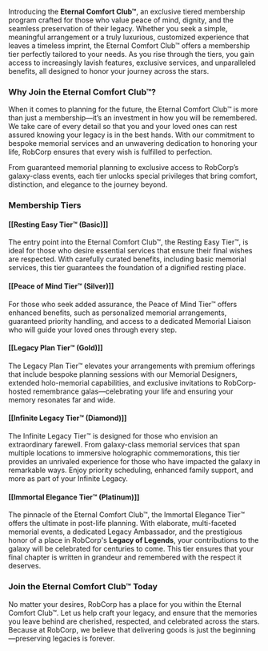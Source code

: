 Introducing the **Eternal Comfort Club™**, an exclusive tiered membership program crafted for those who value peace of mind, dignity, and the seamless preservation of their legacy. Whether you seek a simple, meaningful arrangement or a truly luxurious, customized experience that leaves a timeless imprint, the Eternal Comfort Club™ offers a membership tier perfectly tailored to your needs. As you rise through the tiers, you gain access to increasingly lavish features, exclusive services, and unparalleled benefits, all designed to honor your journey across the stars.

### **Why Join the Eternal Comfort Club™?**

When it comes to planning for the future, the Eternal Comfort Club™ is more than just a membership—it’s an investment in how you will be remembered. We take care of every detail so that you and your loved ones can rest assured knowing your legacy is in the best hands. With our commitment to bespoke memorial services and an unwavering dedication to honoring your life, RobCorp ensures that every wish is fulfilled to perfection.

From guaranteed memorial planning to exclusive access to RobCorp’s galaxy-class events, each tier unlocks special privileges that bring comfort, distinction, and elegance to the journey beyond.

### **Membership Tiers**

#### **[[Resting Easy Tier™ (Basic)]]**

The entry point into the Eternal Comfort Club™, the Resting Easy Tier™, is ideal for those who desire essential services that ensure their final wishes are respected. With carefully curated benefits, including basic memorial services, this tier guarantees the foundation of a dignified resting place.

#### **[[Peace of Mind Tier™ (Silver)]]**

For those who seek added assurance, the Peace of Mind Tier™ offers enhanced benefits, such as personalized memorial arrangements, guaranteed priority handling, and access to a dedicated Memorial Liaison who will guide your loved ones through every step.

#### **[[Legacy Plan Tier™ (Gold)]]**

The Legacy Plan Tier™ elevates your arrangements with premium offerings that include bespoke planning sessions with our Memorial Designers, extended holo-memorial capabilities, and exclusive invitations to RobCorp-hosted remembrance galas—celebrating your life and ensuring your memory resonates far and wide.

#### **[[Infinite Legacy Tier™ (Diamond)]]**

The Infinite Legacy Tier™ is designed for those who envision an extraordinary farewell. From galaxy-class memorial services that span multiple locations to immersive holographic commemorations, this tier provides an unrivaled experience for those who have impacted the galaxy in remarkable ways. Enjoy priority scheduling, enhanced family support, and more as part of your Infinite Legacy.

#### **[[Immortal Elegance Tier™ (Platinum)]]**

The pinnacle of the Eternal Comfort Club™, the Immortal Elegance Tier™ offers the ultimate in post-life planning. With elaborate, multi-faceted memorial events, a dedicated Legacy Ambassador, and the prestigious honor of a place in RobCorp's **Legacy of Legends**, your contributions to the galaxy will be celebrated for centuries to come. This tier ensures that your final chapter is written in grandeur and remembered with the respect it deserves.

### **Join the Eternal Comfort Club™ Today**

No matter your desires, RobCorp has a place for you within the Eternal Comfort Club™. Let us help craft your legacy, and ensure that the memories you leave behind are cherished, respected, and celebrated across the stars. Because at RobCorp, we believe that delivering goods is just the beginning—preserving legacies is forever.